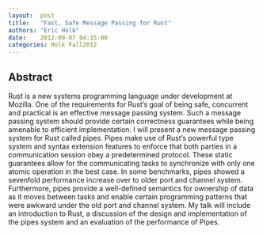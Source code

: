 ```yaml
--- 
layout:  post 
title:   "Fast, Safe Message Passing for Rust"
authors: "Eric Holk" 
date:    2012-09-07 04:15:00 
categories: Holk Fall2012
--- 
```

## Abstract

Rust is a new systems programming language under development at Mozilla.
One of the requirements for Rust’s goal of being safe, concurrent and
practical is an effective message passing system. Such a message passing
system should provide certain correctness guarantees while being amenable
to efficient implementation. I will present a new message passing system
for Rust called pipes. Pipes make use of Rust’s powerful type system and
syntax extension features to enforce that both parties in a communication
session obey a predetermined protocol. These static guarantees allow for
the communicating tasks to synchronize with only one atomic operation in
the best case. In some benchmarks, pipes showed a sevenfold performance
increase over to older port and channel system. Furthermore, pipes provide
a well-defined semantics for ownership of data as it moves between tasks
and enable certain programming patterns that were awkward under the old
port and channel system. My talk will include an introduction to Rust, a
discussion of the design and implementation of the pipes system and an
evaluation of the performance of Pipes.

